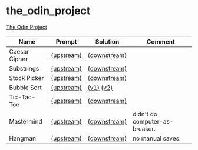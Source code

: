 # the_odin_project
[The Odin Project](https://www.theodinproject.com/tracks/full-stack-ruby-on-rails)

| Name          | Prompt                                                       | Solution                                                     | Comment                        |
| ------------- | ------------------------------------------------------------ | ------------------------------------------------------------ | ------------------------------ |
| Caesar Cipher | [(upstream)](https://github.com/TheOdinProject/curriculum/blob/master/ruby_programming/basic_ruby_projects/caesar_cipher.md) | [(downstream)](https://github.com/meiyaismywaifu/the_odin_project/blob/master/caesar_cipher/caesar_cipher.rb) |                                |
| Substrings    | [(upstream)](https://github.com/TheOdinProject/curriculum/blob/master/ruby_programming/basic_ruby_projects/sub_strings.md) | [(downstream)](https://github.com/meiyaismywaifu/the_odin_project/blob/master/substrings/substrings.rb) |                                |
| Stock Picker  | [(upstream)](https://github.com/TheOdinProject/curriculum/blob/master/ruby_programming/basic_ruby_projects/stock_picker.md) | [(downstream)](https://github.com/meiyaismywaifu/the_odin_project/blob/master/stock_picker/stock_picker.rb) |                                |
| Bubble Sort   | [(upstream)](https://github.com/TheOdinProject/curriculum/blob/master/ruby_programming/basic_ruby_projects/bubble_sort.md) | [(v1)](https://github.com/meiyaismywaifu/the_odin_project/blob/master/bubble_sort/bubble_sort.rb) [(v2)](https://github.com/meiyaismywaifu/the_odin_project/blob/master/bubble_sort/bubble_sort2.rb) |                                |
| Tic-Tac-Toe   | [(upstream)](https://github.com/TheOdinProject/curriculum/blob/master/ruby_programming/intermediate_ruby/project_oop.md) | [(downstream)](https://github.com/meiyaismywaifu/the_odin_project/blob/master/tic-tac-toe/tic-tac-toe.rb) |                                |
| Mastermind    | [(upstream)](https://github.com/TheOdinProject/curriculum/blob/master/ruby_programming/intermediate_ruby/project_oop.md) | [(downstream)](https://github.com/meiyaismywaifu/the_odin_project/tree/master/mastermind) | didn't do computer-as-breaker. |
| Hangman       | [(upstream)](https://github.com/TheOdinProject/curriculum/blob/master/ruby_programming/intermediate_ruby/project_file_io.md) | [(downstream)](https://github.com/meiyaismywaifu/the_odin_project/blob/master/hangman/lib/main.rb) | no manual saves.               |

